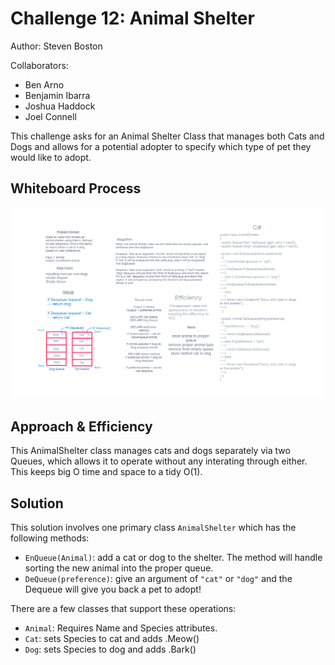 # Challenge 12: Animal Shelter

Author: Steven Boston

Collaborators: 

- Ben Arno
- Benjamin Ibarra
- Joshua Haddock
- Joel Connell

This challenge asks for an Animal Shelter Class that manages both Cats and Dogs and allows for a potential adopter to specify which type of pet they would like to adopt.

## Whiteboard Process

![C12Whiteboard](C12Whiteboard.png)

## Approach & Efficiency

This AnimalShelter class manages cats and dogs separately via two Queues, which allows it to operate without any interating through either. This keeps big O time and space to a tidy O(1).

## Solution

This solution involves one primary class `AnimalShelter` which has the following methods:

- `EnQueue(Animal)`: add a cat or dog to the shelter. The method will handle sorting the new animal into the proper queue.
- `DeQueue(preference)`: give an argument of `"cat"` or `"dog"` and the Dequeue will give you back a pet to adopt!

There are a few classes that support these operations:

- `Animal`: Requires Name and Species attributes.
- `Cat`: sets Species to cat and adds .Meow()
- `Dog`: sets Species to dog and adds .Bark()
